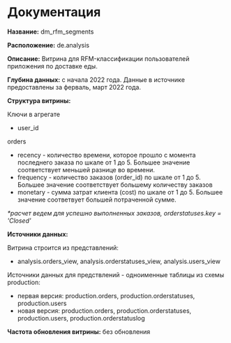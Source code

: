 # Документация

**Название:** dm_rfm_segments

**Расположение:** de.analysis

**Описание:** Витрина для RFM-классификации пользователей приложения по доставке еды.

**Глубина данных:** с начала 2022 года. Данные в источнике предоставлены за ферваль, март 2022 года.

**Структура витрины:**

Ключи в агрегате

- user_id

orders

- recency - количество времени, которое прошло с момента последнего заказа по шкале от 1 до 5. Большее значение соответствует меньшей разнице во времени.
- frequency - количество заказов (order_id) по шкале от 1 до 5. Большее значение соответствует большему количеству заказов
- monetary - сумма затрат клиента (cost) по шкале от 1 до 5. Большее значение соответвует большей потраченной сумме.

_*расчет ведем для успешно выполненных заказов, orderstatuses.key = 'Closed'_

**Источники данных:**

Витрина строится из представлений:

- analysis.orders_view, analysis.orderstatuses_view, analysis.users_view

Источники данных для предствлений - одноименные таблицы из схемы production:

- первая версия: production.orders, production.orderstatuses, production.users
- новая версия: production.orders, production.orderstatuses, production.users, production.orderstatuslog

**Частота обновления витрины:** без обновления